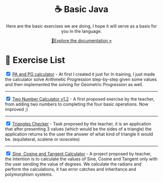 <html>
<body>
<div style="text-align: center">
    <h1>☕ Basic Java</h1>
    <p>Here are the basic exercises we are doing, I hope it will serve as a basis for you in the language.</p>
    <p style="text-align: center"><a href="https://github.com/Cartulo/Exercicios/tree/main/HTML%20e%20JS">🔎Explore the documentation »</a></p>
</div>

<h1>📝 Exercise List</h1>
<p>
<input type="checkbox" checked>
<a href="https://github.com/Cartulo/Exercicios/blob/main/HTML%20e%20JS/exercicio1-basico.html">PA and PG calculator</a> - At first I created it just for In training, I just made the calculator solve Arithmetic Progression step-by-step given some values ​​and then implemented the solving for Geometric Progression as well.
</p>

---

<p>
<input type="checkbox" checked>
<a href="https://github.com/Cartulo/Exercicios/blob/main/HTML%20e%20JS/exercicio1-basico.html">Two Number Calculator v1.2</a> - A first proposed exercise by the teacher, from adding two numbers to completing the four basic operations. Now improved ;)
</p>

---

<p>
<input type="checkbox" checked>
<a href="https://github.com/Cartulo/Exercicios/blob/main/HTML%20e%20JS/exercicio1-basico.html">Triangles Checker</a> - Task proposed by the teacher, it is an application that after presenting 3 values ​​(which would be the sides of a triangle) the application returns to the user the answer of what kind of triangle it would be. (equilateral, scalene or isosceles)
</p>

---

<p>
<input type="checkbox" checked>
<a href="https://github.com/Cartulo/Exercicios/blob/main/HTML%20e%20JS/exercicio1-basico.html">Sine, Cosine and Tangent Calculator</a> - A project proposed by teacher, the intention is to calculate the values ​​of Sine, Cosine and Tangent only with the user sending the value of degrees. We calculate the radians and perform the calculations, it has error catches and inheritance and polymorphism systems.
</p>
